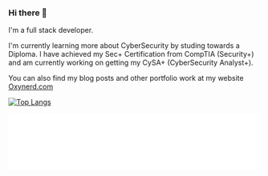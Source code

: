 ### Hi there 👋

I'm a full stack developer.

I'm currently learning more about CyberSecurity by studing towards a Diploma.
I have achieved my Sec+ Certification from CompTIA (Security+) and am currently working on getting my CySA+ (CyberSecurity Analyst+).

You can also find my blog posts and other portfolio work at my website [Oxynerd.com](https://oxynerd.com)

[![Top Langs](https://github-readme-stats.vercel.app/api/top-langs/?username=devon-the-developer&hide=css,html)](https://github.com/anuraghazra/github-readme-stats)


<img src="wave (2).svg" />

<!--
**devon-the-developer/devon-the-developer** is a ✨ _special_ ✨ repository because its `README.md` (this file) appears on your GitHub profile.

Here are some ideas to get you started:

- 🔭 I’m currently working on ...
- 🌱 I’m currently learning ...
- 👯 I’m looking to collaborate on ...
- 🤔 I’m looking for help with ...
- 💬 Ask me about ...
- 📫 How to reach me: ...
- 😄 Pronouns: ...
- ⚡ Fun fact: ...
-->
